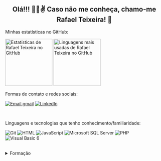 <h2 align="center">Olá!!! 👋😀✌️ Caso não me conheça, chamo-me Rafael Teixeira! 🤝</h2>

Minhas estatísticas no GitHub:

<div style="display: inline-block">
  <img src="https://github-readme-stats.vercel.app/api?username=rt-oliveira&hide=contribs&show_icons=true&theme=radical&locale=pt-br" alt="Estatísticas de Rafael Teixeira no GitHub" height="150em"/>

  <img src="https://github-readme-stats.vercel.app/api/top-langs/?username=rt-oliveira&layout=compact&locale=pt-br&theme=radical&langs_count=6&card_width=400" alt="Linguagens mais usadas de Rafael Teixeira no GitHub" height="150em"/>
</div>

<br>

Formas de contato e redes sociais:

[![Email gmail](https://img.shields.io/badge/Gmail-D14836?style=for-the-badge&logo=gmail&logoColor=white)](mailto:rto.tinfo@gmail.com)
[![LinkedIn](https://img.shields.io/badge/LinkedIn-0077B5?style=for-the-badge&logo=linkedin&logoColor=white)](https://www.linkedin.com/in/rt-o/)

<br>

Linguagens e tecnologias que tenho conhecimento/familiaridade:

![Git](https://img.shields.io/badge/Git-F05032?style=for-the-badge&logo=git&logoColor=white)
![HTML](https://img.shields.io/badge/HTML-239120?style=for-the-badge&logo=html5&logoColor=white)
![JavaScript](https://img.shields.io/badge/JavaScript-323330?style=for-the-badge&logo=javascript&logoColor=F7DF1E)
![Microsoft SQL Server](https://img.shields.io/badge/Microsoft%20SQL%20Server-CC2927?style=for-the-badge&logo=microsoft%20sql%20server&logoColor=white)
![PHP](https://img.shields.io/badge/PHP-777BB4?style=for-the-badge&logo=php&logoColor=white)
![Visual Basic 6](https://img.shields.io/badge/-Visual%20Basic%206-blue?style=for-the-badge)

<br>

<details>
  <summary>Formação</summary>
  
- Pós-Graduação em Projeto e Gerência de Redes de Computadores, feito na UniCarioca.
  - Conclusão em 2020.
- Bacharelado em Ciência da Computação, feito na Universidade do Estado do Rio de Janeiro.
  - Conclusão em 2019.
  - No Trabalho de Conclusão do Curso foi feito um estudo sobre 2 estruturas de dados avançadas: o Heap Binomial e o Heap de Fibonacci.
- Bacharelado em Ciência da Computação, feito na UniCarioca.
  - Conclusão em 2018.
  - No Trabalho de Conclusão do Curso foi feita uma análise entre 2 CMS (Sistemas de Gerenciamento de Conteúdo), o Joomla e o Wordpress.
- Curso Técnico em Informática, feito no Colégio de Aplicação Professor José de Souza Herdy (CAP Unigranrio).
  - Conclusão em 2013.
</details>
